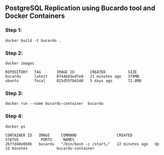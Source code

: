 ## PostgreSQL Replication using Bucardo tool and  Docker Containers
### Step 1:

```
docker build -t bucardo .
```
### Step 2:

```
docker images 
```

```
REPOSITORY   TAG       IMAGE ID       CREATED          SIZE
bucardu      latest    0744b03ed7e0   21 minutes ago   379MB
ubuntu       focal     825d55fb6340   5 days ago       72.8MB
```

### Step 3:

```
docker run --name bucardu-container  bucardu
```
### Step 4:

```
docker ps 
```
```
CONTAINER ID   IMAGE     COMMAND                  CREATED          STATUS          PORTS     NAMES
2b7fd48e0b0b   bucardu   "/bin/bash -c /start…"   22 minutes ago   Up 22 minutes             bucardu-container
```
